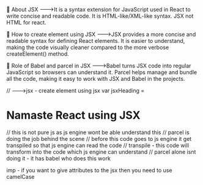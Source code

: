 🔹 About JSX
--->It is a syntax extension for JavaScript used in React to write concise and readable code. It is HTML-like/XML-like syntax. JSX not HTML for react.

🔹 How to create element using JSX
--->JSX provides a more concise and readable syntax for defining React elements. It is easier to understand, making the code visually cleaner compared to the more verbose createElement() method.

🔹 Role of Babel and parcel in JSX
--->Babel turns JSX code into regular JavaScript so browsers can understand it. Parcel helps manage and bundle all the code, making it easy to work with JSX and Babel in the projects.

// --->jsx - create element using jsx
var jsxHeading = <h1 id="heading2">Namaste React using JSX</h1>
// this is not pure js as js engine wont be able understand this
// parcel is doing the job behind the scene
// before this code goes to js engine it get transpiled so that js engine can read the code
// transpile - this code will transform into the code which js engine can understand
// parcel alone isnt doing it - it has babel who does this work

imp - if you want to give attributes to the jsx then you need to use camelCase 

